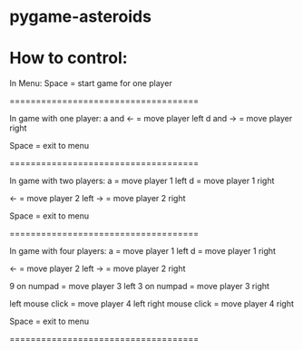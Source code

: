 # pygame-asteroids



How to control:
====================================

In Menu:
Space = start game for one player

====================================

In game with one player:
a and ← = move player left
d and → = move player right

Space = exit to menu

====================================

In game with two players:
a = move player 1 left
d = move player 1 right

← = move player 2 left
→ = move player 2 right

Space = exit to menu

====================================

In game with four players:
a = move player 1 left
d = move player 1 right

← = move player 2 left
→ = move player 2 right

9 on numpad = move player 3 left
3 on numpad = move player 3 right

left mouse click = move player 4 left
right mouse click = move player 4 right

Space = exit to menu

====================================
